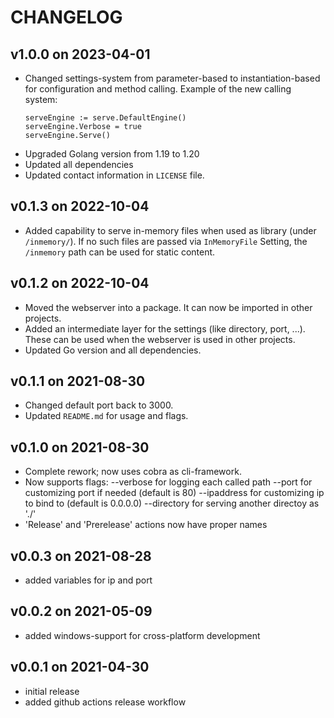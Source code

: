# CHANGELOG

## v1.0.0 on 2023-04-01
- Changed settings-system from parameter-based to instantiation-based for configuration and method calling.
  Example of the new calling system:
  ```
  serveEngine := serve.DefaultEngine()
  serveEngine.Verbose = true
  serveEngine.Serve()
  ```
- Upgraded Golang version from 1.19 to 1.20
- Updated all dependencies
- Updated contact information in `LICENSE` file.

## v0.1.3 on 2022-10-04
- Added capability to serve in-memory files when used as library (under `/inmemory/`). If no such files are passed via `InMemoryFile` Setting, the `/inmemory` path can be used for static content.

## v0.1.2 on 2022-10-04
- Moved the webserver into a package. It can now be imported in other projects.
- Added an intermediate layer for the settings (like directory, port, ...). These can be used when the webserver is used in other projects.
- Updated Go version and all dependencies.

## v0.1.1 on 2021-08-30
- Changed default port back to 3000.
- Updated `README.md` for usage and flags.

## v0.1.0 on 2021-08-30
- Complete rework; now uses cobra as cli-framework.
- Now supports flags:
  --verbose for logging each called path
  --port for customizing port if needed (default is 80)
  --ipaddress for customizing ip to bind to (default is 0.0.0.0)
  --directory for serving another directoy as './'
- 'Release' and 'Prerelease' actions now have proper names

## v0.0.3 on 2021-08-28
- added variables for ip and port

## v0.0.2 on 2021-05-09
- added windows-support for cross-platform development

## v0.0.1 on 2021-04-30
- initial release
- added github actions release workflow

